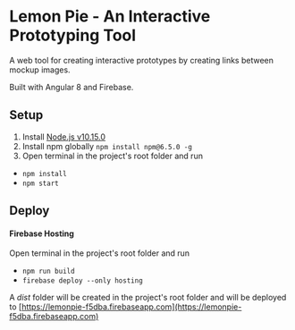 # Lemon Pie - An Interactive Prototyping Tool
A web tool for creating interactive prototypes by creating links between mockup images. 

Built with Angular 8 and Firebase. 

## Setup
1. Install [Node.js v10.15.0](https://nodejs.org/en/download/)
2. Install npm globally `npm install npm@6.5.0 -g`
3. Open terminal in the project's root folder and run
  * `npm install`
  * `npm start`


## Deploy 
#### Firebase Hosting 
Open terminal in the project's root folder and run
  * `npm run build`
  * `firebase deploy --only hosting`

A *dist* folder will be created in the project's root folder and will be deployed to [https://lemonpie-f5dba.firebaseapp.com](https://lemonpie-f5dba.firebaseapp.com)


<!---

## Misc

### Git/env config
Open terminal to the project root folder and run 
```
  git config user.name teresaPap
  git config user.email teresapap27@gmail.com
  nvm use 10
  npm start
```

### Heroku 
TODO: add the links here - if applicable 

### Netlify
[link](https://www.netlify.com/)

--->
